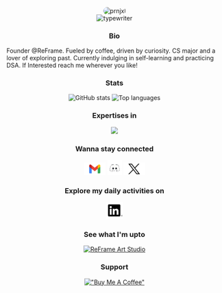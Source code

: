 
<div align="center">
  <img width="100px" style="border-radius:50px;" src="https://avatars.githubusercontent.com/u/178582926?v=4" align="center" alt="prnjxl" />
  <div align="center">
  <img 
    src="https://readme-typing-svg.demolab.com?font=Poppins&weight=400&pause=1000&color=ffffff&center=true&vCenter=true&repeat=true&width=435&lines=Hi!+This+is+Pranjal+Piyush." 
    alt="typewriter"
  />
  </div>
</div>

<h3 align="center">Bio</h3>
<p>Founder @ReFrame. Fueled by coffee, driven by curiosity. CS major and a lover of exploring past. Currently indulging in self-learning and practicing DSA. If Interested reach me wherever you like!</p>


<div align="center">

### Stats

</div>
<p align="center">
  <img 
    src="https://github-readme-stats.vercel.app/api?username=prnjxl&show_icons=true&theme=react" 
    alt="GitHub stats" 
    width="400" 
    height="170"
/>
<img
  src="https://github-readme-stats.vercel.app/api/top-langs/?username=prnjxl&theme=react&layout=compact" 
  alt="Top languages" 
  width="400" 
  height="100"
/>
</p>

<div align="center">

### Expertises in

</div>
<p align="center">
  <img src="https://skillicons.dev/icons?i=java,html,css,js,react,nodejs,mysql,mongodb,figma,py" />
</p>

<div align="center">

### Wanna stay connected

</div>
<div align="center">
  
<a href="mailto:pranjalpiyush29@gmail.com" target="_blank" style="text-decoration: none;">
  <img src="img/gmail.png" alt="Email" width="50" height="30" />
</a>
<a href="https://discordapp.com/users/prnjxl" target="_blank" style="text-decoration: none;">
  <img src="img/discord.gif" alt="Discord" width="35" height="35" />
</a>
<a href="https://x.com/yup_prnjxl" target="_blank" style="text-decoration: none;">
  <img src="img/twitter.png" alt="Twitter" width="50" height="30" />
</a>

### Explore my daily activities on
<a href="https://www.linkedin.com/in/pranjal-piyush/" target="_blank" style="text-decoration: none;">
  <img src="img/linkedin.png" alt="Email"  width="40" height="40" />
</a>

### See what I'm upto
[![ReFrame Art Studio](https://img.shields.io/website?down_color=lightgrey&down_message=offline&up_color=green&up_message=online&url=https%3A//reframeart.studio&style=for-the-badge&label=ReFrame%20Studio)](https://reframeart.studio)


### Support  
[!["Buy Me A Coffee"](https://www.buymeacoffee.com/assets/img/custom_images/orange_img.png)](https://buymeacoffee.com/prnjxl)


</div>
